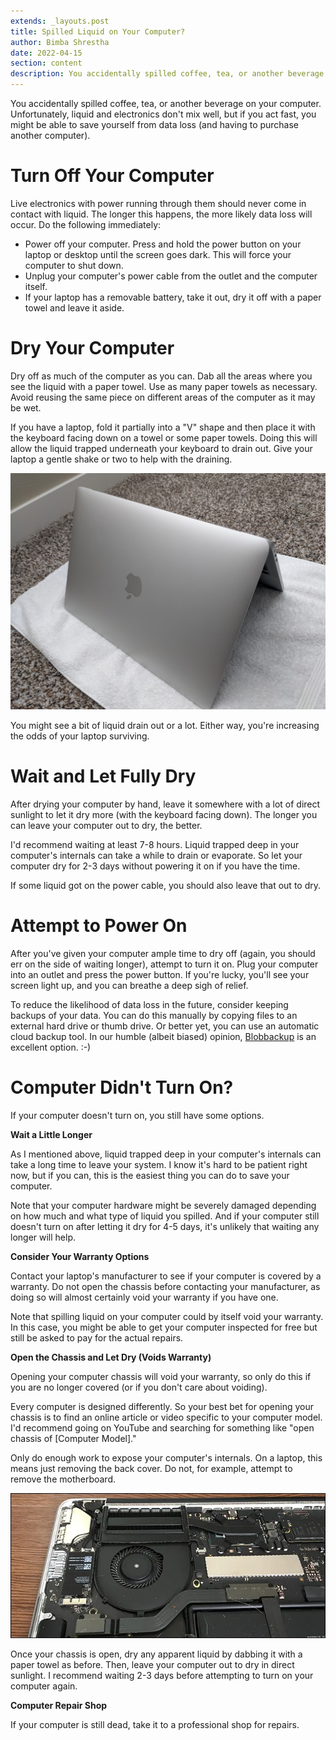 ```yaml
---
extends: _layouts.post
title: Spilled Liquid on Your Computer?
author: Bimba Shrestha
date: 2022-04-15
section: content
description: You accidentally spilled coffee, tea, or another beverage on your computer. Unfortunately, liquid and electronics don't mix well, but if you act fast, you might be able to save yourself from data loss (and having to purchase another computer).
---
```


You accidentally spilled coffee, tea, or another beverage on your computer. Unfortunately, liquid and electronics don't mix well, but if you act fast, you might be able to save yourself from data loss (and having to purchase another computer). 

# Turn Off Your Computer

Live electronics with power running through them should never come in contact with liquid. The longer this happens, the more likely data loss will occur. Do the following immediately:

* Power off your computer. Press and hold the power button on your laptop or desktop until the screen goes dark. This will force your computer to shut down.
* Unplug your computer's power cable from the outlet and the computer itself. 
* If your laptop has a removable battery, take it out, dry it off with a paper towel and leave it aside.

# Dry Your Computer

Dry off as much of the computer as you can. Dab all the areas where you see the liquid with a paper towel. Use as many paper towels as necessary. Avoid reusing the same piece on different areas of the computer as it may be wet. 

If you have a laptop, fold it partially into a "V" shape and then place it with the keyboard facing down on a towel or some paper towels. Doing this will allow the liquid trapped underneath your keyboard to drain out. Give your laptop a gentle shake or two to help with the draining. 

<img src="/assets/images/spilled-liquid-laptop-upside-down-v.jpg" class="my-8">

You might see a bit of liquid drain out or a lot. Either way, you're increasing the odds of your laptop surviving.  

# Wait and Let Fully Dry

After drying your computer by hand, leave it somewhere with a lot of direct sunlight to let it dry more (with the keyboard facing down). The longer you can leave your computer out to dry, the better. 

I'd recommend waiting at least 7-8 hours. Liquid trapped deep in your computer's internals can take a while to drain or evaporate. So let your computer dry for 2-3 days without powering it on if you have the time.

If some liquid got on the power cable, you should also leave that out to dry. 

# Attempt to Power On

After you've given your computer ample time to dry off (again, you should err on the side of waiting longer), attempt to turn it on. Plug your computer into an outlet and press the power button. If you're lucky, you'll see your screen light up, and you can breathe a deep sigh of relief. 

To reduce the likelihood of data loss in the future, consider keeping backups of your data. You can do this manually by copying files to an external hard drive or thumb drive. Or better yet, you can use an automatic cloud backup tool. In our humble (albeit biased) opinion, [Blobbackup](/) is an excellent option. :-) 

# Computer Didn't Turn On?

If your computer doesn't turn on, you still have some options. 

**Wait a Little Longer**

As I mentioned above, liquid trapped deep in your computer's internals can take a long time to leave your system. I know it's hard to be patient right now, but if you can, this is the easiest thing you can do to save your computer.

Note that your computer hardware might be severely damaged depending on how much and what type of liquid you spilled. And if your computer still doesn't turn on after letting it dry for 4-5 days, it's unlikely that waiting any longer will help. 

**Consider Your Warranty Options**

Contact your laptop's manufacturer to see if your computer is covered by a warranty. Do not open the chassis before contacting your manufacturer, as doing so will almost certainly void your warranty if you have one. 

Note that spilling liquid on your computer could by itself void your warranty. In this case, you might be able to get your computer inspected for free but still be asked to pay for the actual repairs. 

**Open the Chassis and Let Dry (Voids Warranty)**

Opening your computer chassis will void your warranty, so only do this if you are no longer covered (or if you don't care about voiding). 

Every computer is designed differently. So your best bet for opening your chassis is to find an online article or video specific to your computer model. I'd recommend going on YouTube and searching for something like "open chassis of [Computer Model]." 

Only do enough work to expose your computer's internals. On a laptop, this means just removing the back cover. Do not, for example, attempt to remove the motherboard. 

<img src="/assets/images/laptop-internal.webp" class="my-8">

Once your chassis is open, dry any apparent liquid by dabbing it with a paper towel as before. Then, leave your computer out to dry in direct sunlight. I recommend waiting 2-3 days before attempting to turn on your computer again. 

**Computer Repair Shop**

If your computer is still dead, take it to a professional shop for repairs.